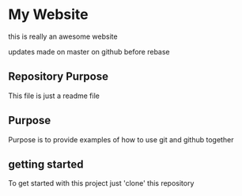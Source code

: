 # My Website

this is really an awesome website

updates made on master on github before rebase 
## Repository Purpose
This file is just a readme file

## Purpose 
Purpose is to provide examples of how to use git and github together

## getting started
To get started with this project just 'clone' this repository
